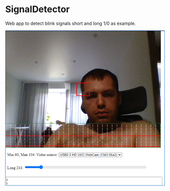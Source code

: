 # SignalDetector

Web app to detect blink signals short and long 1/0 as example.

![Example](screen.png)
